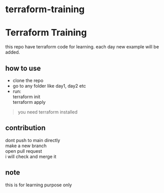 # terraform-training
# Terraform Training

this repo have terraform code for learning. each day new example will be added.

## how to use

- clone the repo
- go to any folder like day1, day2 etc
- run:  
  terraform init  
  terraform apply

> you need terraform installed

## contribution

dont push to main directly  
make a new branch  
open pull request  
i will check and merge it

## note

this is for learning purpose only  

